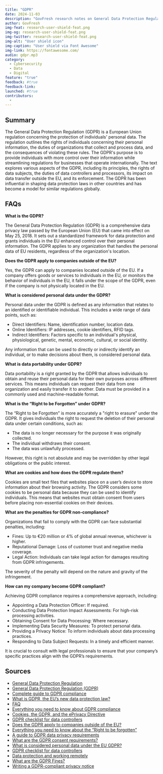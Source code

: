 ```yaml
---
title: "GDPR"
date: 2024-11-03
description: "GovFresh research notes on General Data Protection Regulation."
author: GovFresh
img-feat: research-user-shield-feat.png
img-og: research-user-shield-feat.png
img-twitter: research-user-shield-feat.png
img-alt: "User shield icon"
img-caption: "User shield via Font Awesome"
img-link: https://fontawesome.com/
audio: gdpr.mp3
category:
  - Cybersecurity
  - Data
  - Digital
feature: "true"
feedback: #true
feedback-link: 
launched: #true
contributors:
  - 
---
```


## Summary

The General Data Protection Regulation (GDPR) is a European Union regulation concerning the protection of individuals' personal data. The regulation outlines the rights of individuals concerning their personal information, the duties of organizations that collect and process data, and the consequences of violating these rules. The GDPR's purpose is to provide individuals with more control over their information while streamlining regulations for businesses that operate internationally. The text explores various aspects of the GDPR, including its principles, the rights of data subjects, the duties of data controllers and processors, its impact on data transfer outside the EU, and its enforcement. The GDPR has been influential in shaping data protection laws in other countries and has become a model for similar regulations globally.

## FAQs

**What is the GDPR?**

The General Data Protection Regulation (GDPR) is a comprehensive data privacy law passed by the European Union (EU) that came into effect on May 25, 2018. It sets out a standardized framework for data protection and grants individuals in the EU enhanced control over their personal information. The GDPR applies to any organization that handles the personal data of EU residents, regardless of the organization's location.

**Does the GDPR apply to companies outside of the EU?**

Yes, the GDPR can apply to companies located outside of the EU. If a company offers goods or services to individuals in the EU, or monitors the behavior of individuals in the EU, it falls under the scope of the GDPR, even if the company is not physically located in the EU.

**What is considered personal data under the GDPR?**

Personal data under the GDPR is defined as any information that relates to an identified or identifiable individual. This includes a wide range of data points, such as:

* Direct Identifiers: Name, identification number, location data.
* Online Identifiers: IP addresses, cookie identifiers, RFID tags.
* Indirect Identifiers: Factors specific to an individual's physical, physiological, genetic, mental, economic, cultural, or social identity.

Any information that can be used to directly or indirectly identify an individual, or to make decisions about them, is considered personal data.

**What is data portability under GDPR?**

Data portability is a right granted by the GDPR that allows individuals to obtain and reuse their personal data for their own purposes across different services. This means individuals can request their data from one organization and easily transfer it to another. Data must be provided in a commonly used and machine-readable format.

**What is the “Right to be Forgotten” under GDPR?**

The “Right to be Forgotten” is more accurately a "right to erasure" under the GDPR. It gives individuals the right to request the deletion of their personal data under certain conditions, such as:

* The data is no longer necessary for the purpose it was originally collected.
* The individual withdraws their consent.
* The data was unlawfully processed.

However, this right is not absolute and may be overridden by other legal obligations or the public interest.

**What are cookies and how does the GDPR regulate them?**

Cookies are small text files that websites place on a user’s device to store information about their browsing activity. The GDPR considers some cookies to be personal data because they can be used to identify individuals. This means that websites must obtain consent from users before placing non-essential cookies on their devices.

**What are the penalties for GDPR non-compliance?**

Organizations that fail to comply with the GDPR can face substantial penalties, including:

* Fines: Up to €20 million or 4% of global annual revenue, whichever is higher.
* Reputational Damage: Loss of customer trust and negative media coverage.
* Legal Action: Individuals can take legal action for damages resulting from GDPR infringements.

The severity of the penalty will depend on the nature and gravity of the infringement.

**How can my company become GDPR compliant?**

Achieving GDPR compliance requires a comprehensive approach, including:

* Appointing a Data Protection Officer: If required.
* Conducting Data Protection Impact Assessments: For high-risk processing activities.
* Obtaining Consent for Data Processing: Where necessary.
* Implementing Data Security Measures: To protect personal data.
* Providing a Privacy Notice: To inform individuals about data processing practices.
* Responding to Data Subject Requests: In a timely and efficient manner.

It is crucial to consult with legal professionals to ensure that your company’s specific practices align with the GDPR’s requirements.

## Sources
- [General Data Protection Regulation](https://en.wikipedia.org/wiki/General_Data_Protection_Regulation)
- [General Data Protection Regulation (GDPR)](https://gdpr.eu/tag/gdpr/)
- [Complete guide to GDPR compliance](https://gdpr.eu/)
- [What is GDPR, the EU’s new data protection law?](https://gdpr.eu/what-is-gdpr/)
- [FAQ](https://gdpr.eu/faq/)
- [Everything you need to know about GDPR compliance](https://gdpr.eu/compliance/)
- [Cookies, the GDPR, and the ePrivacy Directive](https://gdpr.eu/cookies/)
- [GDPR checklist for data controllers](https://gdpr.eu/checklist/)
- [Does the GDPR apply to companies outside of the EU?](https://gdpr.eu/companies-outside-of-europe/)
- [Everything you need to know about the “Right to be forgotten”](https://gdpr.eu/right-to-be-forgotten/)
- [A guide to GDPR data privacy requirements](https://gdpr.eu/data-privacy/)
- [What are the GDPR consent requirements?](https://gdpr.eu/gdpr-consent-requirements/)
- [What is considered personal data under the EU GDPR?](https://gdpr.eu/eu-gdpr-personal-data/)
- [GDPR checklist for data controllers](https://gdpr.eu/checklist/)
- [Data protection and working remotely](https://gdpr.eu/working-remotely-data-security/)
- [What are the GDPR Fines?](https://gdpr.eu/fines/)
- [Writing a GDPR-compliant privacy notice](https://gdpr.eu/privacy-notice/)
